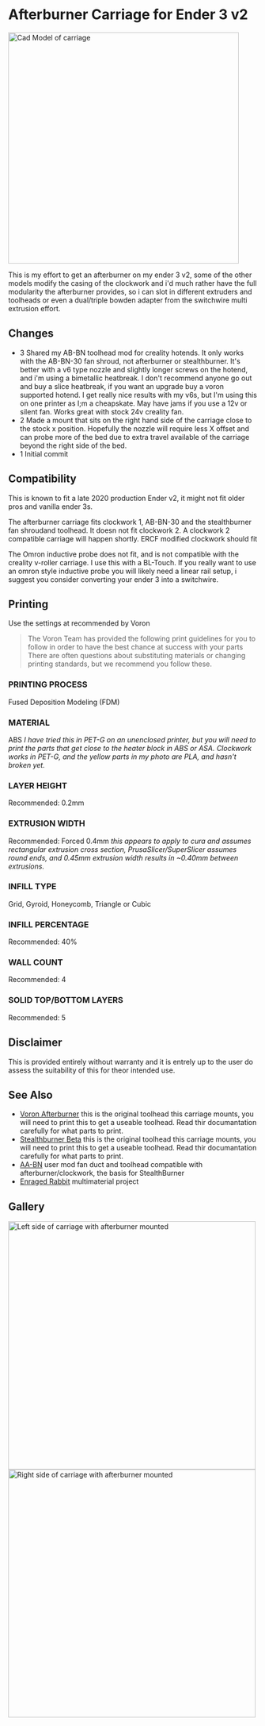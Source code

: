 # Afterburner Carriage for Ender 3 v2

<img src="DOCS/IMAGES/cad-model.png" alt="Cad Model of carriage" width="466"/>

This is my effort to get an afterburner on my ender 3 v2, some of the other models modify the casing of the clockwork and i'd much rather have the full modularity the afterburner provides, so i can slot in different extruders and toolheads or even a dual/triple bowden adapter from the switchwire multi extrusion effort.

## Changes

- 3 Shared my AB-BN toolhead mod for creality hotends. It only works with the AB-BN-30 fan shroud, not afterburner or stealthburner. It's better with a v6 type nozzle and slightly longer screws on the hotend, and i'm using a bimetallic heatbreak. I don't recommend anyone go out and buy a slice heatbreak, if you want an upgrade buy a voron supported hotend. I get really nice results with my v6s, but I'm using this on one printer as I;m a cheapskate. May have jams if you use a 12v or silent fan. Works great with stock 24v creality fan. 
- 2 Made a mount that sits on the right hand side of the carriage close to the stock x position. Hopefully the nozzle will require less X offset and can probe more of the bed due to extra travel available of the carriage beyond the right side of the bed.
- 1 Initial commit

## Compatibility

This is known to fit a late 2020 production Ender v2, it might not fit older pros and vanilla ender 3s.

The afterburner carriage fits clockwork 1, AB-BN-30 and the stealthburner fan shroudand toolhead. It doesn not fit clockwork 2. A clockwork 2 compatible carriage will happen shortly. ERCF modified clockwork should fit

The Omron inductive probe does not fit, and is not compatible with the creality v-roller carriage. I use this with a BL-Touch. If you really want to use an omron style inductive probe you will likely need a linear rail setup, i suggest you consider converting your ender 3 into a switchwire.

## Printing

Use the settings at recommended by Voron

>The Voron Team has provided the following print guidelines for you to follow in order to have the best chance at success with your parts There are often questions about substituting materials or changing printing standards, but we recommend you follow these.
### PRINTING PROCESS
Fused Deposition Modeling (FDM)
### MATERIAL
ABS _I have tried this in PET-G on an unenclosed printer, but you will need to print the parts that get close to the heater block in ABS or ASA. Clockwork works in PET-G, and the yellow parts in my photo are PLA, and hasn't broken yet._
### LAYER HEIGHT
Recommended: 0.2mm
### EXTRUSION WIDTH
Recommended: Forced 0.4mm _this appears to apply to cura and assumes rectangular extrusion cross section, PrusaSlicer/SuperSlicer assumes round ends, and 0.45mm extrusion width results in ~0.40mm between extrusions._
### INFILL TYPE
Grid, Gyroid, Honeycomb, Triangle or Cubic
### INFILL PERCENTAGE
Recommended: 40%
### WALL COUNT
Recommended: 4
### SOLID TOP/BOTTOM LAYERS
Recommended: 5
## Disclaimer

This is provided entirely without warranty and it is entrely up to the user do assess the suitability of this for theor intended use.

## See Also
  - [Voron Afterburner](https://github.com/VoronDesign/Voron-Afterburner) this is the original toolhead this carriage mounts, you will need to print this to get a useable toolhead. Read thir documantation carefully for what parts to print.
  - [Stealthburner Beta](https://github.com/VoronDesign/Voron-Afterburner/tree/sb-beta) this is the original toolhead this carriage mounts, you will need to print this to get a useable toolhead. Read thir documantation carefully for what parts to print.
  - [AA-BN](https://github.com/VoronDesign/VoronUsers/tree/master/printer_mods/Badnoob/AB-BN) user mod fan duct and toolhead compatible with afterburner/clockwork, the basis for StealthBurner
  - [Enraged Rabbit](https://github.com/EtteGit/EnragedRabbitProject/blob/main/README.md) multimaterial project

## Gallery

<img src="DOCS/IMAGES/left.jpg" alt="Left side of carriage with afterburner mounted" width="500"/>
<img src="DOCS/IMAGES/right.jpg" alt="Right side of carriage with afterburner mounted" width="500"/>


